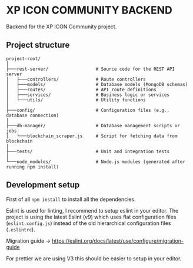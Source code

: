 # XP ICON COMMUNITY BACKEND

Backend for the XP ICON Community project.

## Project structure
```
project-root/
│
├───rest-server/                  # Source code for the REST API server
│   ├───controllers/              # Route controllers
│   ├───models/                   # Database models (MongoDB schemas)
│   ├───routes/                   # API route definitions
│   ├───services/                 # Business logic or services
│   └───utils/                    # Utility functions
│
├───config/                       # Configuration files (e.g., database connection)
│
├───db-manager/                   # Database management scripts or jobs
│   └───blockchain_scraper.js     # Script for fetching data from blockchain
│
├───tests/                        # Unit and integration tests
│
└───node_modules/                 # Node.js modules (generated after running npm install)

```

## Development setup

First of all `npm install` to install all the dependencies.

Eslint is used for linting, I recommend to setup eslint in your editor. The project is using the latest Eslint (v9) which uses flat configuration files (`eslint.config.js`) instead of the old hierarchical configuration files (`.eslintrc`).

Migration guide -> https://eslint.org/docs/latest/use/configure/migration-guide

For prettier  we are using V3 this should be easier to setup in your editor.
